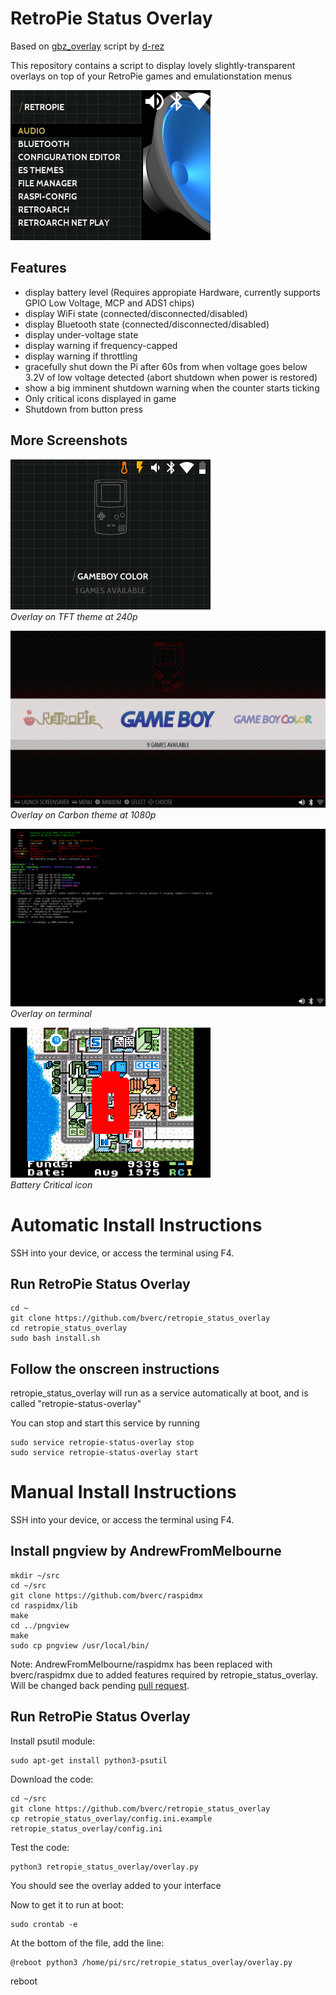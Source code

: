 

# RetroPie Status Overlay
Based on [gbz_overlay](https://github.com/d-rez/gbz_overlay) script by [d-rez](https://github.com/d-rez)

This repository contains a script to display lovely slightly-transparent overlays on top of your RetroPie games and emulationstation menus

![Bluetooth, wifi connected, audio on](_images/240_icons.png)

## Features
- display battery level (Requires appropiate Hardware, currently supports GPIO Low Voltage, MCP and ADS1 chips)
- display WiFi state (connected/disconnected/disabled)
- display Bluetooth state (connected/disconnected/disabled)
- display under-voltage state
- display warning if frequency-capped
- display warning if throttling
- gracefully shut down the Pi after 60s from when voltage goes below 3.2V of low voltage detected (abort shutdown when power is restored)
- show a big imminent shutdown warning when the counter starts ticking
- Only critical icons displayed in game
- Shutdown from button press

## More Screenshots

![Overlay on TFT theme at 240p](_images/240_allicons.png)  
*Overlay on TFT theme at 240p*

![Overlay on Carbon theme at 1080p](_images/1080_carbon.png)  
*Overlay on Carbon theme at 1080p*

![Overlay on terminal](_images/1080_terminal.png)  
*Overlay on terminal*

![Battery Critical](_images/240_lowbat.png)  
*Battery Critical icon*

# Automatic Install Instructions

SSH into your device, or access the terminal using F4.

## Run RetroPie Status Overlay

    cd ~
    git clone https://github.com/bverc/retropie_status_overlay
    cd retropie_status_overlay
    sudo bash install.sh

## Follow the onscreen instructions

retropie_status_overlay will run as a service automatically at boot, and is called "retropie-status-overlay"

You can stop and start this service by running

    sudo service retropie-status-overlay stop
    sudo service retropie-status-overlay start

# Manual Install Instructions

SSH into your device, or access the terminal using F4.

## Install pngview by AndrewFromMelbourne
    mkdir ~/src
    cd ~/src
    git clone https://github.com/bverc/raspidmx
    cd raspidmx/lib
    make
    cd ../pngview
    make
    sudo cp pngview /usr/local/bin/
  
  Note: AndrewFromMelbourne/raspidmx has been replaced with bverc/raspidmx due to added features required by retropie_status_overlay. Will be changed back pending [pull request](https://github.com/AndrewFromMelbourne/raspidmx/pull/31).
	
## Run RetroPie Status Overlay
Install psutil module:

    sudo apt-get install python3-psutil
Download the code:

    cd ~/src
    git clone https://github.com/bverc/retropie_status_overlay
    cp retropie_status_overlay/config.ini.example retropie_status_overlay/config.ini
Test the code:

    python3 retropie_status_overlay/overlay.py
You should see the overlay added to your interface

Now to get it to  run at boot:

    sudo crontab -e
    
At the bottom of the file, add the line:

    @reboot python3 /home/pi/src/retropie_status_overlay/overlay.py

reboot
